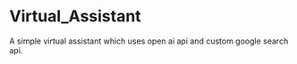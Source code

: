 # Virtual_Assistant
A simple virtual assistant which uses open ai api and custom google search api.
